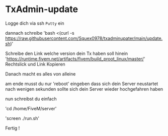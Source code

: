 # TxAdmin-update

Logge dich via ssh ```Putty``` ein

dannach schreibe 'bash <(curl -s https://raw.githubusercontent.com/Squex0978/txadminupater/main/update.sh)'

Schreibe den Link welche version dein Tx haben soll hinein 'https://runtime.fivem.net/artifacts/fivem/build_proot_linux/master/' Rechtslick und Link Kopieren

Danach macht es alles von alleine

am ende musst du nur 'reboot' eingeben dass sich dein Server neustartet nach wenigen sekunden sollte sich dein Server wieder hochgefahren haben

nun schreibst du einfach

'cd /home/FiveM/server'

'screen ./run.sh'

Fertig !
